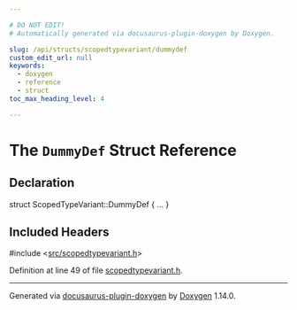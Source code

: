 ```yaml
---

# DO NOT EDIT!
# Automatically generated via docusaurus-plugin-doxygen by Doxygen.

slug: /api/structs/scopedtypevariant/dummydef
custom_edit_url: null
keywords:
  - doxygen
  - reference
  - struct
toc_max_heading_level: 4

---
```


<div class="doxyPage">

# The `DummyDef` Struct Reference



## Declaration

<div class="doxyDeclaration">
struct ScopedTypeVariant::DummyDef { ... }
</div>

## Included Headers

<div class="doxyIncludesList">#include &lt;<a href="/web-doxygen/docs/api/files/src/scopedtypevariant-h">src/scopedtypevariant.h</a>&gt;
</div>


<p>Definition at line 49 of file <a href="/web-doxygen/docs/api/files/src/scopedtypevariant-h">scopedtypevariant.h</a>.</p>


<hr/>

<p class="doxyGeneratedBy">Generated via <a href="https://github.com/xpack/docusaurus-plugin-doxygen">docusaurus-plugin-doxygen</a> by <a href="https://www.doxygen.nl">Doxygen</a> 1.14.0.</p>

</div>
